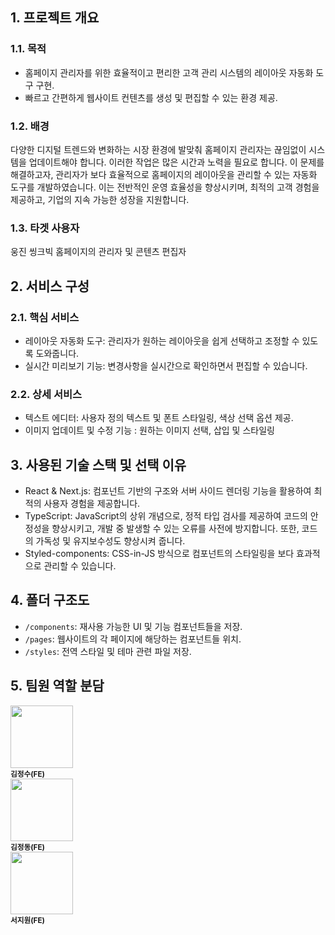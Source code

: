 ## 1. 프로젝트 개요
### 1.1. 목적
- 홈페이지 관리자를 위한 효율적이고 편리한 고객 관리 시스템의 레이아웃 자동화 도구 구현.
- 빠르고 간편하게 웹사이트 컨텐츠를 생성 및 편집할 수 있는 환경 제공.
### 1.2. 배경
다양한 디지털 트렌드와 변화하는 시장 환경에 발맞춰 홈페이지 관리자는 끊임없이 시스템을 업데이트해야 합니다. 이러한 작업은 많은 시간과 노력을 필요로 합니다.
이 문제를 해결하고자, 관리자가 보다 효율적으로 홈페이지의 레이아웃을 관리할 수 있는 자동화 도구를 개발하였습니다. 이는 전반적인 운영 효율성을 향상시키며, 최적의 고객 경험을 제공하고, 기업의 지속 가능한 성장을 지원합니다.
### 1.3. 타겟 사용자
웅진 씽크빅 홈페이지의 관리자 및 콘텐츠 편집자
## 2. 서비스 구성
### 2.1. 핵심 서비스
- 레이아웃 자동화 도구: 관리자가 원하는 레이아웃을 쉽게 선택하고 조정할 수 있도록 도와줍니다.
- 실시간 미리보기 기능: 변경사항을 실시간으로 확인하면서 편집할 수 있습니다.
### 2.2. 상세 서비스
- 텍스트 에디터: 사용자 정의 텍스트 및 폰트 스타일링, 색상 선택 옵션 제공.
- 이미지 업데이트 및 수정 기능 : 원하는 이미지 선택, 삽입 및 스타일링 

## 3. 사용된 기술 스택 및 선택 이유
- React & Next.js: 컴포넌트 기반의 구조와 서버 사이드 렌더링 기능을 활용하여 최적의 사용자 경험을 제공합니다.
- TypeScript: JavaScript의 상위 개념으로, 정적 타입 검사를 제공하여 코드의 안정성을 향상시키고, 개발 중 발생할 수 있는 오류를 사전에 방지합니다. 또한, 코드의 가독성 및 유지보수성도 향상시켜 줍니다.
- Styled-components: CSS-in-JS 방식으로 컴포넌트의 스타일링을 보다 효과적으로 관리할 수 있습니다.
## 4. 폴더 구조도
- `/components`: 재사용 가능한 UI 및 기능 컴포넌트들을 저장.
- `/pages`: 웹사이트의 각 페이지에 해당하는 컴포넌트들 위치.
- `/styles`: 전역 스타일 및 테마 관련 파일 저장.

## 5. 팀원 역할 분담 



<tr>
    <td align="center">
        <a href="https://github.com/MAGHC">
            <img src="https://avatars.githubusercontent.com/u/89845540?v=4" width="100px;" alt=""/>
        </a><br />
        <sub><b>김정수(FE)</b></sub>
    </td>
    <br/>
    <td align="center">
        <a href="https://github.com/johnwithsmile">
            <img src="https://avatars.githubusercontent.com/u/93374751?v=4" width="100px;" alt=""/>
        </a><br />
        <sub><b>김정동(FE)</b></sub>
    </td>
    <br/>
    <td align="center">
        <a href="https://github.com/SeoJiWon1">
            <img src="https://avatars.githubusercontent.com/u/120435947?s=400&u=668f11620200ba0a608ef70f31a32bf4131c725c&v=4" width="100px;" alt=""/>
        </a><br />
        <sub><b>서지원(FE)</b></sub>
    </td>
</tr>

